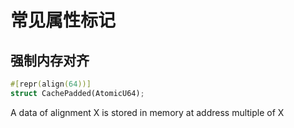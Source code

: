 # 常见属性标记

## 强制内存对齐

```rust
#[repr(align(64))]
struct CachePadded(AtomicU64);
```

A data of alignment X is stored in memory at address multiple of X